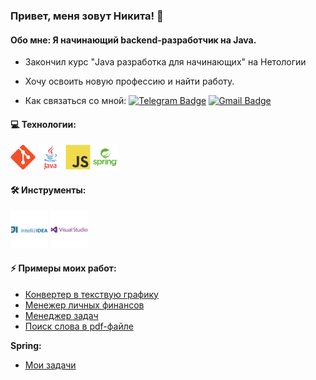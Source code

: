 ### Привет, меня зовут Никита! 👋

#### Обо мне: Я начинающий backend-разработчик на Java.

* Закончил курс "Java разработка для начинающих" на Нетологии

* Хочу освоить новую профессию и найти работу.

* Как связаться со мной:  [![Telegram Badge](https://img.shields.io/badge/-NikitaPlatonov-blue?style=flat&logo=Telegram&logoColor=white)](https://t.me/NikitaDeveloper) [![Gmail Badge](https://img.shields.io/badge/-Gmail-red?style=flat&logo=Gmail&logoColor=white)](platonovnikita3010@gmail.com)

#### 💻 Технологии:

<img src="https://github.com/devicons/devicon/blob/master/icons/git/git-original.svg" title="git" alt="git" width="40" height="40"/> <img src ="https://raw.githubusercontent.com/devicons/devicon/1119b9f84c0290e0f0b38982099a2bd027a48bf1/icons/java/java-original-wordmark.svg" title="Java" alt="Java" width="40" height="40"/> <img src="https://github.com/devicons/devicon/blob/master/icons/javascript/javascript-original.svg" title="git" alt="git" width="40" height="40"/> <img src="https://github.com/devicons/devicon/blob/master/icons/spring/spring-original-wordmark.svg" title="git" alt="git" width="40" height="40"/>

#### 🛠 Инструменты: 
<img src="https://raw.githubusercontent.com/devicons/devicon/1119b9f84c0290e0f0b38982099a2bd027a48bf1/icons/intellij/intellij-original-wordmark.svg" title="intellij" alt="intellij" width="60" height="60"/> <img src="https://github.com/devicons/devicon/blob/master/icons/visualstudio/visualstudio-plain-wordmark.svg" title="intellij" alt="intellij" width="60" height="60"/>

#### ⚡ Примеры моих работ:

* [Конвертер в текствую графику](https://github.com/NikitaPlatonov/Converter-to-Text-graphics)
* [Менежер личных финансов](https://github.com/NikitaPlatonov/Course-work-2)
* [Менеджер задач](https://github.com/NikitaPlatonov/Course-work-3)
* [Поиск слова в pdf-файле](https://github.com/NikitaPlatonov/Diplom-netology)

**Spring:**
* [Мои задачи](https://github.com/NikitaPlatonov/My-Tasks)
